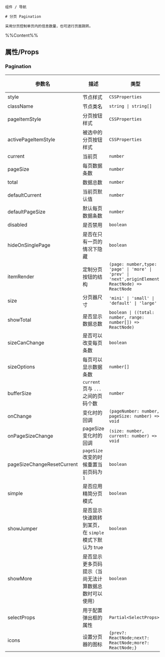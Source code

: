 `````
组件 / 导航

# 分页 Pagination

采用分页控制单页内的信息数量，也可进行页面跳转。
`````

%%Content%%

## 属性/Props

### Pagination

|参数名|描述|类型|默认值|版本|
|---|---|---|---|---|
|style|节点样式|`CSSProperties`|`-`|-|
|className|节点类名|`string \| string[]`|`-`|-|
|pageItemStyle|分页按钮样式|`CSSProperties`|`-`|-|
|activePageItemStyle|被选中的分页按钮样式|`CSSProperties`|`-`|-|
|current|当前页|`number`|`-`|-|
|pageSize|每页数据条数|`number`|`-`|-|
|total|数据总数|`number`|`-`|-|
|defaultCurrent|当前页默认值|`number`|`-`|-|
|defaultPageSize|默认每页数据条数|`number`|`-`|-|
|disabled|是否禁用|`boolean`|`-`|-|
|hideOnSinglePage|是否在只有一页的情况下隐藏|`boolean`|`-`|2.6.0|
|itemRender|定制分页按钮的结构|`(page: number,type: 'page' \| 'more' \| 'prev' \| 'next',originElement: ReactNode) => ReactNode`|`-`|-|
|size|分页器尺寸|`'mini' \| 'small' \| 'default' \| 'large'`|`-`|-|
|showTotal|是否显示数据总数|`boolean \| ((total: number, range: number[]) => ReactNode)`|`-`|-|
|sizeCanChange|是否可以改变每页条数|`boolean`|`true`|-|
|sizeOptions|每页可以显示数据条数|`number[]`|`-`|-|
|bufferSize|`current` 页与 `...` 之间的页码个数|`number`|`2`|2.32.0|
|onChange|变化时的回调|`(pageNumber: number, pageSize: number) => void`|`-`|-|
|onPageSizeChange|pageSize 变化时的回调|`(size: number, current: number) => void`|`-`|-|
|pageSizeChangeResetCurrent|`pageSize` 改变的时候重置当前页码为 `1`|`boolean`|`true`|-|
|simple|是否应用精简分页模式|`boolean`|`-`|-|
|showJumper|是否显示快速跳转到某页，在 `simple` 模式下默认为 true|`boolean`|`-`|-|
|showMore|是否显示更多页码提示（当尚无法计算数据总数时可以使用）|`boolean`|`-`|-|
|selectProps|用于配置弹出框的属性|`Partial<SelectProps>`|`-`|-|
|icons|设置分页器的图标|`{prev?: ReactNode;next?: ReactNode;more?: ReactNode;}`|`-`|-|
